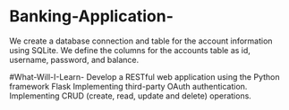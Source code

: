 # Banking-Application-
We create a database connection and table for the account information using SQLite. We define the columns for the accounts table as id, username, password, and balance.

#What-Will-I-Learn-
Develop a RESTful web application using the Python framework Flask
Implementing third-party OAuth authentication.
Implementing CRUD (create, read, update and delete) operations.
